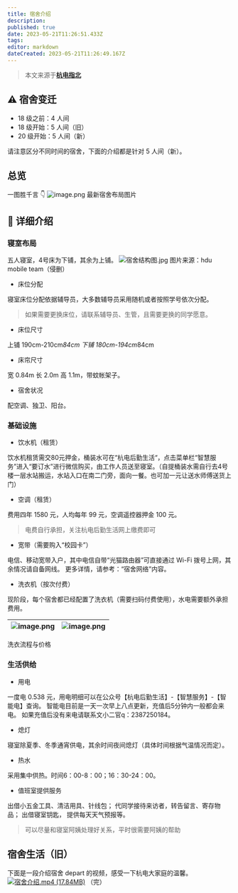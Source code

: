 ```yaml
---
title: 宿舍介绍
description: 
published: true
date: 2023-05-21T11:26:51.433Z
tags: 
editor: markdown
dateCreated: 2023-05-21T11:26:49.167Z
---
```


> 本文来源于[**杭电指北**](https://www.yuque.com/hduer/guide)


## ⚠️ 宿舍变迁

- 18 级之前：4 人间
- 18 级开始：5 人间（旧）
- 20 级开始：5 人间（新）

请注意区分不同时间的宿舍，下面的介绍都是针对 5 人间（新）。

## 总览

一图胜千言 👇
![image.png](https://cdn.nlark.com/yuque/0/2021/png/2596791/1629017238126-7ae5d524-7ad8-4aa1-91ce-be04a9e48f87.png#clientId=u195138a7-9faa-4&from=paste&height=608&id=d4otI&originHeight=810&originWidth=1080&originalType=binary&ratio=1&rotation=0&showTitle=false&size=1115585&status=done&style=stroke&taskId=u787c76c5-097a-4d47-865f-4c714f9b16f&title=&width=810)
最新宿舍布局图片

## 🔎 详细介绍

### 寝室布局

五人寝室，4号床为下铺，其余为上铺。
![宿舍结构图.jpg](https://cdn.nlark.com/yuque/0/2021/jpeg/2596791/1635301995097-8a9e244e-0715-4b1d-af38-6f2318649cb6.jpeg#clientId=u5cc76419-9034-4&from=ui&id=u8030c506&originHeight=671&originWidth=971&originalType=binary&ratio=1&rotation=0&showTitle=false&size=59540&status=done&style=stroke&taskId=u6a7a7f79-abc2-42a2-ab0a-6d47057f8e8&title=)
图片来源：hdu mobile team（侵删）

- 床位分配

寝室床位分配依据辅导员，大多数辅导员采用随机或者按照学号依次分配。
> 如果需要更换床位，请联系辅导员、生管，且需要更换的同学愿意。

- 床位尺寸

上铺 190cm-210cm*84cm
下铺 180cm-194cm*84cm

- 床帘尺寸

宽 0.84m 长 2.0m 高 1.1m，带蚊帐架子。

- 宿舍状况

配空调、独卫、阳台。

### 基础设施

- 饮水机（租赁）

饮水机租赁需交80元押金，桶装水可在“杭电后勤生活“，点击菜单栏“智慧服务”进入“要订水”进行微信购买，由工作人员送至寝室。（自提桶装水需自行去4号楼一层水站搬运，水站入口在南二门旁，面向一餐。也可加一元让送水师傅送货上门）

- 空调（租赁）

费用四年 1580 元，人均每年 99 元，空调遥控器押金 100 元。
> 电费自行承担，关注杭电后勤生活网上缴费即可

- 宽带（需要购入“校园卡”）

电信、移动宽带入户，其中电信自带“光猫路由器”可直接通过 Wi-Fi 拨号上网，其余情况请自备网线。
更多详情，请参考：“宿舍网络”内容。

- 洗衣机（按次付费）

现阶段，每个宿舍都已经配置了洗衣机（需要扫码付费使用），水电需要额外承担费用。

| ![image.png](https://cdn.nlark.com/yuque/0/2021/png/2596791/1625912655145-60400fea-1d06-4564-bd8b-a367fd1ccac4.png#clientId=u97cdbc63-51ad-4&from=paste&height=201&id=PLtdC&originHeight=278&originWidth=564&originalType=binary&ratio=1&rotation=0&showTitle=false&size=289199&status=done&style=shadow&taskId=u5145806d-560b-48ba-9089-b1430e32e15&title=&width=407) | ![image.png](https://cdn.nlark.com/yuque/0/2021/png/2596791/1625912632565-4c189105-2f7b-40a1-9de7-c48a4f6e74de.png#clientId=u97cdbc63-51ad-4&from=paste&height=201&id=pHu5s&originHeight=350&originWidth=412&originalType=binary&ratio=1&rotation=0&showTitle=false&size=46802&status=done&style=shadow&taskId=u371344d0-1312-4ef2-9a18-a134c163edc&title=&width=237) |
|------------------------------------------------------------------------------------------------------------------------------------------------------------------------------------------------------------------------------------------------------------------------------------------------------------------------------------------------------------------------|-----------------------------------------------------------------------------------------------------------------------------------------------------------------------------------------------------------------------------------------------------------------------------------------------------------------------------------------------------------------------|

洗衣流程与价格

### 生活供给

- 用电

一度电 0.538 元，用电明细可以在公众号【杭电后勤生活】-【智慧服务】-【智能电】查询。
智能电目前是一天一次早上八点更新，充值后5分钟内一般都会来电。
如果充值后没有来电请联系文小二官q：2387250184。

- 熄灯

寝室除夏季、冬季通宵供电，其余时间夜间熄灯（具体时间根据气温情况而定）。

- 热水

采用集中供热。时间6：00-8：00；16：30-24：00。

- 值班室提供服务

出借小五金工具、清洁用具、针线包；
代同学接待来访者，转告留言、寄存物品；
出借寝室钥匙， 提供每天天气预报等。
> 可以尽量和寝室阿姨处理好关系，平时很需要阿姨的帮助

## 宿舍生活（旧）

下面是一段介绍宿舍 depart 的视频，感受一下杭电大家庭的温馨。
[![宿舍介绍.mp4 (17.84MB)](https://gw.alipayobjects.com/mdn/prod_resou/afts/img/A*NNs6TKOR3isAAAAAAAAAAABkARQnAQ)]()
（完）
